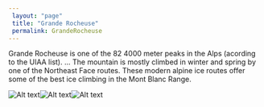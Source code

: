 ```yaml
---
 layout: "page"
 title: "Grande Rocheuse"
 permalink: GrandeRocheuse
---
```

Grande Rocheuse is one of the 82 4000 meter peaks in the Alps (acording to the UIAA list). ... The mountain is mostly climbed in winter and spring by one of the Northeast Face routes. These modern alpine ice routes offer some of the best ice climbing in the Mont Blanc Range.


![Alt text](http://www.mountain-forecast.com/locationmaps/Grande-Rocheuse.12.gif "Grande Rocheuse")![Alt text](https://thumbs.dreamstime.com/z/aiguille-du-moine-l-grande-rocheuse-c-fre-french-alps-above-chamonix-42178217.jpg "Grande Rocheuse")![Alt text](https://www.mountain-forecast.com/mountainobjects/Grande-Rocheuse.jpg "Grande Rocheuse")